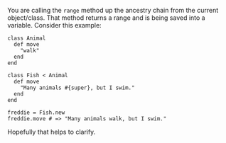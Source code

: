 You are calling the `range` method up the ancestry chain from the current
object/class. That method returns a range and is being saved into a variable.
Consider this example:

~~~~~~~~~~~~~~~~~~~~~~~~~~~~~~~~~~~~~~~~~~~~~~~~~~~~~~~~~~~~~~~~~~~~~~~~~~~~~~~~
class Animal
  def move
    "walk"
  end
end

class Fish < Animal
  def move
    "Many animals #{super}, but I swim."
  end
end

freddie = Fish.new
freddie.move # => "Many animals walk, but I swim."
~~~~~~~~~~~~~~~~~~~~~~~~~~~~~~~~~~~~~~~~~~~~~~~~~~~~~~~~~~~~~~~~~~~~~~~~~~~~~~~~

Hopefully that helps to clarify.
